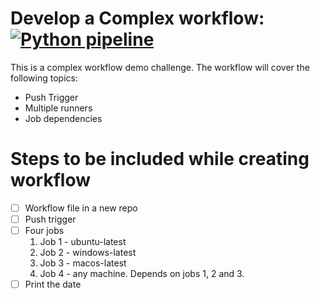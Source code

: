 # Develop a Complex workflow: [![Python pipeline](https://github.com/SandeshRKarande/complex-workflow-demo/actions/workflows/hello.yml/badge.svg)](https://github.com/SandeshRKarande/complex-workflow-demo/actions/workflows/hello.yml)
This is a complex workflow demo challenge. The workflow will cover the following topics:
- Push Trigger
- Multiple runners
- Job dependencies

# Steps to be included while creating workflow
- [ ] Workflow file in a new repo
- [ ] Push trigger
- [ ] Four jobs
  1. Job 1 - ubuntu-latest
  2. Job 2 - windows-latest
  3. Job 3 - macos-latest
  4. Job 4 - any machine. Depends on jobs 1, 2 and 3.  
- [ ] Print the date
